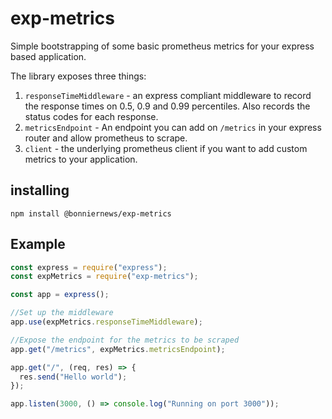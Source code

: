 # exp-metrics

Simple bootstrapping of some basic prometheus metrics for your express based application.

The library exposes three things:

1. `responseTimeMiddleware` - an express compliant middleware to record the response times on 0.5, 0.9 and 0.99 percentiles. Also records the status codes for each response.
2. `metricsEndpoint` - An endpoint you can add on `/metrics` in your express router and allow prometheus to scrape.
3. `client` - the underlying prometheus client if you want to add custom metrics to your application.

## installing

```
npm install @bonniernews/exp-metrics
```

## Example

```js
const express = require("express");
const expMetrics = require("exp-metrics");

const app = express();

//Set up the middleware
app.use(expMetrics.responseTimeMiddleware);

//Expose the endpoint for the metrics to be scraped
app.get("/metrics", expMetrics.metricsEndpoint);

app.get("/", (req, res) => {
  res.send("Hello world");
});

app.listen(3000, () => console.log("Running on port 3000"));
```
